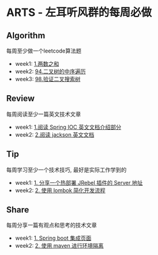 # ARTS - 左耳听风群的每周必做

## Algorithm
每周至少做一个leetcode算法题 

+ week1: [1.两数之和](https://github.com/liuenci/arts/blob/master/week1/1.Algorithm.md)
+ week2: [94.二叉树的中序遍历](https://github.com/liuenci/arts/blob/master/week2/1.Algorithm.md)
+ week3: [98.验证二叉搜索树](https://github.com/liuenci/arts/blob/master/week3/1.Algorithm.md)

## Review
每周阅读至少一篇英文技术文章 
+ week1: [1.阅读 Spring IOC 英文文档介绍部分](https://github.com/liuenci/arts/blob/master/week1/2.Review.md)
+ week2: [2.阅读 jackson 英文文档](https://github.com/liuenci/arts/blob/master/week2/2.Review.md)

## Tip
每周学习至少一个技术技巧, 最好是实际工作学到的
+ week1: [1. 分享一个热部署 JRebel 插件的 Server 地址](https://github.com/liuenci/arts/blob/master/week1/3.Tip.md)
+ week2: [2. 使用 lombok 简化开发流程](https://github.com/liuenci/arts/blob/master/week2/3.Tip.md)

## Share
每周分享一篇有观点和思考的技术文章
+ week1: [1. Spring boot 集成页面](https://github.com/liuenci/arts/blob/master/week1/4.Share.md)
+ week2: [2. 使用 maven 进行环境隔离](https://github.com/liuenci/arts/blob/master/week2/4.Share.md)